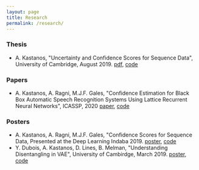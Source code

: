 ```yaml
---
layout: page
title: Research
permalink: /research/
---
```


### Thesis
* A. Kastanos, "Uncertainty and Confidence Scores for Sequence Data", University of Cambridge, August 2019. [pdf](/PDFs/thesis/Uncertainty_and_Confidence_Scores_in_Sequence_Data.pdf), [code](https://github.com/alecokas/BiLatticeRNN-Confidence)

### Papers
* A. Kastanos, A. Ragni, M.J.F. Gales, "Confidence Estimation for Black Box Automatic Speech Recognition Systems Using Lattice Recurrent Neural Networks", ICASSP, 2020 [paper](https://arxiv.org/pdf/1910.11933.pdf), [code](https://github.com/alecokas/BiLatticeRNN-Confidence) 

### Posters
* A. Kastanos, A. Ragni, M.J.F. Gales, "Confidence Scores for Sequence Data, Presented at the Deep Learning Indaba 2019. [poster](/PDFs/posters/Deep_Learning_Indaba_2019.pdf), [code](https://github.com/alecokas/BiLatticeRNN-Confidence)
* Y. Dubois, A. Kastanos, D. Lines, B. Melman, "Understanding Disentangling in VAE", University of Cambirdge, March 2019. [poster](/PDFs/posters/Understanding_Disentangling_in_VAE.pdf), [code](https://github.com/YannDubs/disentangling-vae)

